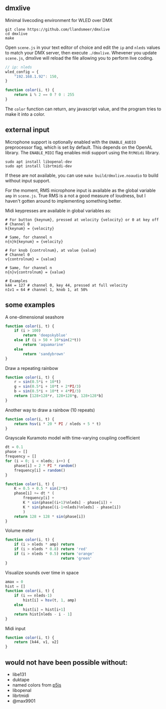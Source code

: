 ## dmxlive

Minimal livecoding environment for WLED over DMX

```
git clone https://github.com/llandsmeer/dmxlive
cd dmxlive
make
```

Open `scene.js` in your text editor of choice
and edit the `ip` and `nleds` values to match
your DMX server, then execute `./dmxlive`.
Whevener you update `scene.js`, dmxlive will
reload the file allowing you to perform live coding.

```javascript
// ip: nleds
wled_config = {
    "192.168.1.92": 150,
}

function color(i, t) {
    return i % 2 == 0 ? 0 : 255
}
```

The `color` function can return, any javascript value, and the program tries to make it into a color.

## external input

Microphone support is optionally enabled with the `ENABLE_AUDIO` preprocessor flag, which is set by default. This depends on the OpenAL library.
The `ENABLE_MIDI` flag enables midi support using the `RtMdidi` library.

```
sudo apt install libopenal-dev
sudo apt install librtmidi-dev
```

If these are not available, you can use `make build/dmxlive.noaudio`
to build without input support.

For the moment, RMS microphone input is available as the global variable `amp`
in `scene.js`. True RMS is a not a good measure of loudness, but I haven't gotten around
to implementing something better.

Midi keypresses are available in global variables as:

```
# For button {keynum}, pressed at velocity {velocity} or 0 at key off
# Channel 0
k{keynum} = {velocity}

# Same, for channel n
n{n}k{keynum} = {velocity}

# For knob {controlnum}, at value {value}
# Channel 0
v{controlnum} = {value}

# Same, for channel n
n{n}v{controlnum} = {value}

# Examples
k44 = 127 # channel 0, key 44, pressed at full velocity
n1v1 = 64 # channel 1, knob 1, at 50%
```

## some examples

A one-dimensional seashore

```javascript
function color(i, t) {
    if (i > 100)
        return 'deepskyblue'
    else if (i > 50 + 10*sin(2*t))
        return 'aquamarine'
    else
        return 'sandybrown'
}
```

Draw a repeating rainbow

```javascript
function color(i, t) {
    r = sin(0.5*i + 10*t)
    g = sin(0.5*i + 10*t + 2*PI/3)
    b = sin(0.5*i + 10*t + 4*PI/3)
    return [128+128*r, 128+128*g, 128+128*b]
}
```

Another way to draw a rainbow (10 repeats)

```javascript
function color(i, t) {
    return hsv(i * 20 * PI / nleds + 5 * t)
}
```

Grayscale Kuramoto model with time-varying coupling coefficient

```javascript
dt = 0.1
phase = []
frequency = []
for (i = 0; i < nleds; i++) {
    phase[i] = 2 * PI * random()
    frequency[i] = random()
}

function color(i, t) {
    K = 0.5 + 0.5 * sin(2*t)
    phase[i] += dt * (
        frequency[i] +
        K * sin(phase[(i+1)%nleds] - phase[i]) +
        K * sin(phase[(i-1+nleds)%nleds] - phase[i])
        )
    return 128 + 128 * sin(phase[i])
}
```

Volume meter

```javascript
function color(i, t) {
    if (i > nleds * amp) return
    if (i > nleds * 0.8) return 'red'
    if (i > nleds * 0.5) return 'orange'
                         return 'green'
}
```

Visualize sounds over time in space

```javascript
amax = 0
hist = []
function color(i, t) {
    if (i == nleds-1)
        hist[i] = hsv(t, 1, amp)
    else
        hist[i] = hist[i+1]
    return hist[nleds - i - 1]
}
```

Midi input

```javascript
function color(i, t) {
    return [k44, v1, v2]
}
```

## would not have been possible without:

 - libe131
 - duktape
 - named colors from [p5js](https://github.com/processing/p5.js/blob/v1.4.1/src/color/p5.Color.js#L14)
 - libopenal
 - librtmidi
 - @max9901

